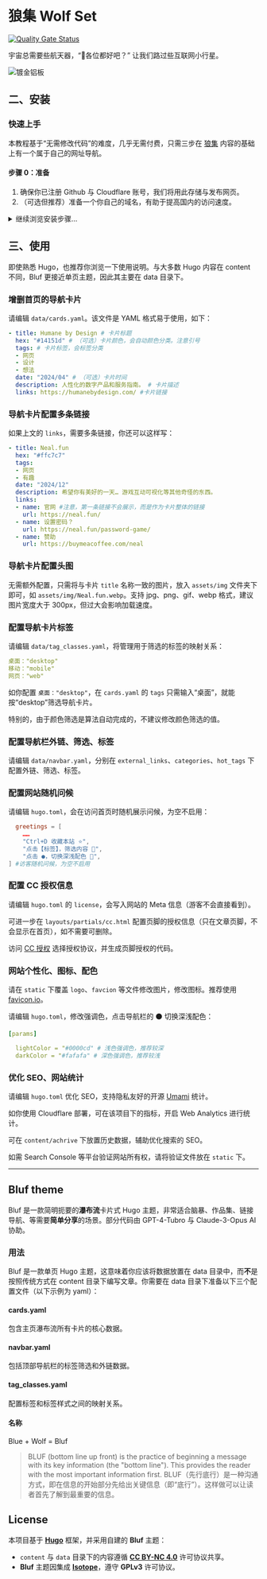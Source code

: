 # 狼集 Wolf Set

[![Quality Gate Status](https://sonarcloud.io/api/project_badges/measure?project=0000cd_wolf-set&metric=alert_status)](https://sonarcloud.io/summary/new_code?id=0000cd_wolf-set)

宇宙总需要些航天器，“📀各位都好吧？” 让我们路过些互联网小行星。

![镀金铝板](/assets/img/镀金铝板。png)

## 二、安装

### 快速上手

本教程基于“无需修改代码”的难度，几乎无需付费，只需三步在 [狼集](https://ws.0000cd.com/) 内容的基础上有一个属于自己的网址导航。

#### 步骤 0：准备

1. 确保你已注册 Github 与 Cloudflare 账号，我们将用此存储与发布网页。
2. （可选但推荐）准备一个你自己的域名，有助于提高国内的访问速度。

<details>

<summary>继续浏览安装步骤…</summary>

#### 步骤 1：复制仓库到你的 Github

1. 点击 [本页面](https://github.com/0000cd/wolf-set) 右上角的 fork 按钮，复制项目到你的 Github 仓库。
2. 记住你复制时的仓库名。（稍后会用到）

#### 步骤 2：修改网站的基础配置

1. 在你刚 fork 的仓库首页，点开 `hugo.toml` 文件（根目录）。
2. 根据文件中的注释，编辑文件，修改以下内容：
     - 网址、网站名称、首页标题、SEO 信息、授权信息、网站统计等。
     - 注意：如你还不确定网址，可先跳过，稍后记得修改。
     - 注意：toml 格式，不要丢失两侧的英文引号`"`。

```toml
# hugo.toml 文件部分示例：
baseURL = "https://ws.0000cd.com/" #你的网址
languageCode = "zh-CN"
title = "狼牌网址导航 - 狼集 Wolf Set" #网站名称
theme = "bluf"
#……
```

#### 步骤 3：使用 Cloudflare Pages 发布网页

1. 打开 [Cloudflare Pages](https://pages.cloudflare.com/)，点击创建 - Pages - 连接到 Git - Github，选择你刚记住仓库名的项目。
2. 点击开始设置，修改以下内容：
    - 项目名称（注意：若没有你自己的域名，这将是你默认域名的一部分）
    - 预设框架，选择 `Hugo` （无需修改其他默认设置）。
3. 点击保存并部署，通常会在一分钟内会完成，**但首次部署你还需再等 2~3 分钟**，才能点开预览链接在网上看到你的网页，请坐和放宽。
4. 修改并绑定域名：
    - 如果你有自己的域名，请在项目内找到自定义域，按提示绑定域名。
    - 如果你没有自己的域名，请记住 Cloudflare 提供的默认域名（如 xxx.pages.dev）。
    - 确认之前 `hugo.toml` 的网址已完成修改。

#### 常见问题

- 访问异常：如你无法访问 Cloudflare 默认提供的域名，或访问速度过慢，请绑定你自己的域名。
- 部署失败：
  - 如你部署失败，看一下部署日志，并检查你选对了仓库，以及 `hugo.toml` 内的格式。
  - 如你用的不是 Cloudflare，而是 Vercel 或 Netlify 等平台部署失败，你可能需要在选择预设框架时，配置环境变量 hugo 版本为较新版本，如 `HUGO_VERSION = v0.117.0`。

### Hugo 开始

如果你对 Hugo 有一定了解，可直接用我们自写的 Bluf 主题来构建你的网站。只需先复制 themes/bluf 到你的项目，并在 hugo 中设置 `theme = "bluf"`。

Bluf 主题代码已经过多次测试，可稳定上线使用，但部分代码仍在清理中，因此暂不提供详细教程。如有任何问题或建议，欢迎通过 Issues 提交反馈！我们期待你的参与。

</details>

## 三、使用

即使熟悉 Hugo，也推荐你浏览一下使用说明。与大多数 Hugo 内容在 content 不同，Bluf 更接近单页主题，因此其主要在 data 目录下。

### 增删首页的导航卡片

请编辑 `data/cards.yaml`。该文件是 YAML 格式易于使用，如下：

```yaml
- title: Humane by Design # 卡片标题
  hex: "#14151d" # （可选）卡片颜色，会自动颜色分类。注意引号
  tags: # 卡片标签，会标签分类
  - 网页
  - 设计
  - 想法
  date: "2024/04" # （可选）卡片时间
  description: 人性化的数字产品和服务指南。 # 卡片描述
  links: https://humanebydesign.com/ #卡片链接

```

### 导航卡片配置多条链接

如果上文的 `links`，需要多条链接，你还可以这样写：

```yaml
- title: Neal.fun
  hex: "#ffc7c7"
  tags:
  - 网页
  - 有趣
  date: "2024/12"
  description: 希望你有美好的一天… 游戏互动可视化等其他奇怪的东西。
  links:
  - name: 官网 #注意，第一条链接不会展示，而是作为卡片整体的链接
    url: https://neal.fun/
  - name: 设置密码？
    url: https://neal.fun/password-game/
  - name: 赞助
    url: https://buymeacoffee.com/neal
```

### 导航卡片配置头图

无需额外配置，只需将与卡片 `title` 名称一致的图片，放入 `assets/img` 文件夹下即可，如 `assets/img/Neal.fun.webp`。支持 jpg、png、gif、webp 格式，建议图片宽度大于 300px，但过大会影响加载速度。

### 配置导航卡片标签

请编辑 `data/tag_classes.yaml`，将管理用于筛选的标签的映射关系：

```yaml
桌面："desktop"
移动："mobile"
网页："web"
```

如你配置 `桌面："desktop"`，在 `cards.yaml` 的 `tags` 只需输入“桌面”，就能按“desktop”筛选导航卡片。

特别的，由于颜色筛选是算法自动完成的，不建议修改颜色筛选的值。

### 配置导航栏外链、筛选、标签

请编辑 `data/navbar.yaml`，分别在 `external_links`、`categories`、`hot_tags` 下配置外链、筛选、标签。

### 配置网站随机问候

请编辑 `hugo.toml`，会在访问首页时随机展示问候，为空不启用：

```toml
  greetings = [
    ……
    "Ctrl+D 收藏本站 ⭐",
    "点击【标签】，筛选内容 🔖",
    "点击 ●，切换深浅配色 🐼",
] #访客随机问候，为空不启用

```

### 配置 CC 授权信息

请编辑 `hugo.toml` 的 `license`，会写入网站的 Meta 信息（游客不会直接看到）。

可进一步在 `layouts/partials/cc.html` 配置页脚的授权信息（只在文章页脚，不会显示在首页），如不需要可删除。

访问 [CC 授权](https://chooser-beta.creativecommons.org/) 选择授权协议，并生成页脚授权的代码。

### 网站个性化、图标、配色

请在 `static` 下覆盖 `logo`、`favcion` 等文件修改图片，修改图标。推荐使用 [favicon.io](https://favicon.io/)。

请编辑 `hugo.toml`，修改强调色，点击导航栏的 ⚫ 切换深浅配色：

```yaml
[params]

  lightColor = "#0000cd" # 浅色强调色，推荐较深
  darkColor = "#fafafa" # 深色强调色，推荐较浅
```

### 优化 SEO、网站统计

请编辑 `hugo.toml` 优化 SEO，支持隐私友好的开源 [Umami](https://umami.is/) 统计。

如你使用 Cloudflare 部署，可在该项目下的指标，开启 Web Analytics 进行统计。

可在 `content/achrive` 下放置历史数据，辅助优化搜索的 SEO。

如需 Search Console 等平台验证网站所有权，请将验证文件放在 `static` 下。

---

## Bluf theme

Bluf 是一款简明扼要的**瀑布流**卡片式 Hugo 主题，非常适合脑暴、作品集、链接导航、等需要**简单分享**的场景。部分代码由 GPT-4-Tubro 与 Claude-3-Opus AI 协助。

### 用法

Bluf 是一款单页 Hugo 主题，这意味着你应该将数据放置在 data 目录中，而**不**是按照传统方式在 content 目录下编写文章。你需要在 data 目录下准备以下三个配置文件（以下示例为 yaml）：

#### cards.yaml

包含主页瀑布流所有卡片的核心数据。

#### navbar.yaml

包括顶部导航栏的标签筛选和外链数据。

#### tag_classes.yaml

配置标签和标签样式之间的映射关系。

#### 名称

Blue + Wolf = Bluf

> BLUF (bottom line up front) is the practice of beginning a message with its key information (the "bottom line"). This provides the reader with the most important information first.
> BLUF（先行底行）是一种沟通方式，即在信息的开始部分先给出关键信息（即“底行”）。这样做可以让读者首先了解到最重要的信息。

## License

本项目基于 **[Hugo](https://gohugo.io/)** 框架，并采用自建的 **Bluf** 主题：

- `content` 与 `data` 目录下的内容遵循 **[CC BY-NC 4.0](https://creativecommons.org/licenses/by-nc-sa/4.0/deed.zh-hans)** 许可协议共享。
- **Bluf** 主题因集成 **[Isotope](https://isotope.metafizzy.co/license)**，遵守 **GPLv3** 许可协议。
